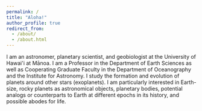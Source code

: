 ```yaml
---
permalink: /
title: "Aloha!"
author_profile: true
redirect_from: 
  - /about/
  - /about.html
---
```


I am an astronomer, planetary scientist, and geobiologist at the University of Hawai'i at Mānoa.  I am a Professor in the Department of Earth Sciences as well as Cooperating Graduate Faculty in the Department of Oceanography and the Institute for Astronomy.  I study the formation and evolution of planets around other stars (exoplanets).  I am particularly interested in Earth-size, rocky planets as astronomical objects, planetary bodies, potential analogs or counterparts to Earth at different epochs in its history, and possible abodes for life.   
